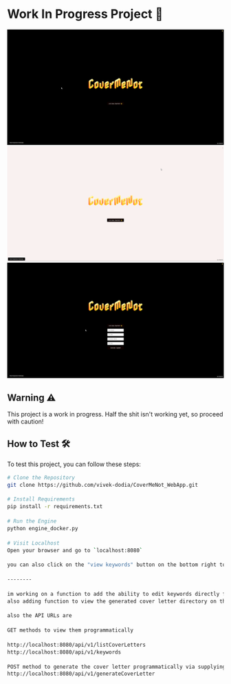 # Work In Progress Project 🚧

![homepage-darkmode](screenshots/homepage-darkmode.png)
![homepage-lightmode](screenshots/homepage-lightmode.png)
![frontendforgeneratingcoverletter](screenshots/frontendforgeneratingcoverletter.png)

## Warning ⚠️
This project is a work in progress. Half the shit isn't working yet, so proceed with caution!

## How to Test 🛠️

To test this project, you can follow these steps:

```bash
# Clone the Repository
git clone https://github.com/vivek-dodia/CoverMeNot_WebApp.git

# Install Requirements
pip install -r requirements.txt

# Run the Engine
python engine_docker.py

# Visit Localhost
Open your browser and go to `localhost:8080`

you can also click on the "view keywords" button on the bottom right to view the keywords that will crosschecked from the job url. 

--------

im working on a function to add the ability to edit keywords directly from webapp.
also adding function to view the generated cover letter directory on the left side of main page.

also the API URLs are 

GET methods to view them programmatically

http://localhost:8080/api/v1/listCoverLetters
http://localhost:8080/api/v1/keywords

POST method to generate the cover letter programmatically via supplying the necessary variables in json format in body.
http://localhost:8080/api/v1/generateCoverLetter
